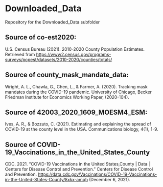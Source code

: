 # Downloaded_Data

Repository for the Downloaded_Data subfolder

## Source of co-est2020:

U.S. Census Bureau (2021). 2010-2020 County Population Estimates. Retrieved from https://www2.census.gov/programs-surveys/popest/datasets/2010-2020/counties/totals/


## Source of county_mask_mandate_data:

Wright, A. L., Chawla, G., Chen, L., & Farmer, A. (2020). Tracking mask mandates during the COVID-19 pandemic. University of Chicago, Becker Friedman Institute for Economics Working Paper, (2020-104).

## Source of 42003_2020_1609_MOESM4_ESM:

Ives, A. R., & Bozzuto, C. (2021). Estimating and explaining the spread of COVID-19 at the county level in the USA. Communications biology, 4(1), 1-9.

## Source of COVID-19_Vaccinations_in_the_United_States_County

CDC. 2021. “COVID-19 Vaccinations in the United States,County | Data | Centers for Disease Control and Prevention.” Centers for Disease Control and Prevention. https://data.cdc.gov/Vaccinations/COVID-19-Vaccinations-in-the-United-States-County/8xkx-amqh (December 6, 2021).
